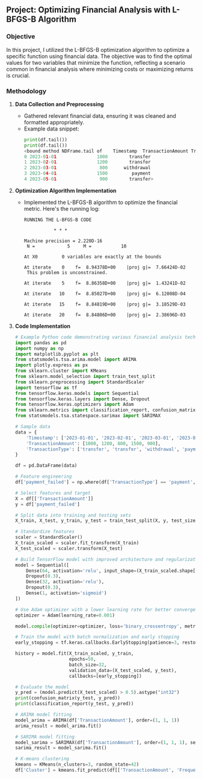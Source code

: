 ## Project: Optimizing Financial Analysis with L-BFGS-B Algorithm

### Objective

In this project, I utilized the L-BFGS-B optimization algorithm to optimize a specific function using financial data. The objective was to find the optimal values for two variables that minimize the function, reflecting a scenario common in financial analysis where minimizing costs or maximizing returns is crucial.

### Methodology

1. **Data Collection and Preprocessing**
   - Gathered relevant financial data, ensuring it was cleaned and formatted appropriately.
   - Example data snippet:
     ```python
     print(df.tail())
     print(df.tail())
     <bound method NDFrame.tail of    Timestamp  TransactionAmount TransactionType
     0 2023-01-01               1000        transfer
     1 2023-02-01               1200        transfer
     2 2023-03-01                800      withdrawal
     3 2023-04-01               1500         payment
     4 2023-05-01                900        transfer>
     ```

2. **Optimization Algorithm Implementation**
   - Implemented the L-BFGS-B algorithm to optimize the financial metric. Here's the running log:
     ```
     RUNNING THE L-BFGS-B CODE

                * * *

     Machine precision = 2.220D-16
      N =            5     M =           10

     At X0         0 variables are exactly at the bounds

     At iterate    0    f=  8.94378D+00    |proj g|=  7.66424D-02
      This problem is unconstrained.

     At iterate    5    f=  8.86358D+00    |proj g|=  1.43241D-02

     At iterate   10    f=  8.85027D+00    |proj g|=  6.12008D-04

     At iterate   15    f=  8.84819D+00    |proj g|=  3.18529D-03

     At iterate   20    f=  8.84806D+00    |proj g|=  2.38696D-03
     ```

3. **Code Implementation**

   ```python
   # Example Python code demonstrating various financial analysis techniques
   import pandas as pd
   import numpy as np
   import matplotlib.pyplot as plt
   from statsmodels.tsa.arima.model import ARIMA
   import plotly.express as px
   from sklearn.cluster import KMeans
   from sklearn.model_selection import train_test_split
   from sklearn.preprocessing import StandardScaler
   import tensorflow as tf
   from tensorflow.keras.models import Sequential
   from tensorflow.keras.layers import Dense, Dropout
   from tensorflow.keras.optimizers import Adam
   from sklearn.metrics import classification_report, confusion_matrix
   from statsmodels.tsa.statespace.sarimax import SARIMAX

   # Sample data
   data = {
       'Timestamp': ['2023-01-01', '2023-02-01', '2023-03-01', '2023-04-01', '2023-05-01'],
       'TransactionAmount': [1000, 1200, 800, 1500, 900],
       'TransactionType': ['transfer', 'transfer', 'withdrawal', 'payment', 'transfer'],
   }

   df = pd.DataFrame(data)

   # Feature engineering
   df['payment_failed'] = np.where(df['TransactionType'] == 'payment', 1, 0)

   # Select features and target
   X = df[['TransactionAmount']]
   y = df['payment_failed']

   # Split data into training and testing sets
   X_train, X_test, y_train, y_test = train_test_split(X, y, test_size=0.2, random_state=42)

   # Standardize features
   scaler = StandardScaler()
   X_train_scaled = scaler.fit_transform(X_train)
   X_test_scaled = scaler.transform(X_test)

   # Build TensorFlow model with improved architecture and regularization
   model = Sequential([
       Dense(64, activation='relu', input_shape=(X_train_scaled.shape[1],)),
       Dropout(0.3),
       Dense(32, activation='relu'),
       Dropout(0.3),
       Dense(1, activation='sigmoid')
   ])

   # Use Adam optimizer with a lower learning rate for better convergence
   optimizer = Adam(learning_rate=0.001)

   model.compile(optimizer=optimizer, loss='binary_crossentropy', metrics=['accuracy'])

   # Train the model with batch normalization and early stopping
   early_stopping = tf.keras.callbacks.EarlyStopping(patience=3, restore_best_weights=True)

   history = model.fit(X_train_scaled, y_train,
                       epochs=50,
                       batch_size=32,
                       validation_data=(X_test_scaled, y_test),
                       callbacks=[early_stopping])

   # Evaluate the model
   y_pred = (model.predict(X_test_scaled) > 0.5).astype("int32")
   print(confusion_matrix(y_test, y_pred))
   print(classification_report(y_test, y_pred))

   # ARIMA model fitting
   model_arima = ARIMA(df['TransactionAmount'], order=(1, 1, 1))
   arima_result = model_arima.fit()

   # SARIMA model fitting
   model_sarima = SARIMAX(df['TransactionAmount'], order=(1, 1, 1), seasonal_order=(1, 1, 1, 12))
   sarima_result = model_sarima.fit()

   # K-means clustering
   kmeans = KMeans(n_clusters=3, random_state=42)
   df['Cluster'] = kmeans.fit_predict(df[['TransactionAmount', 'Frequency']])
